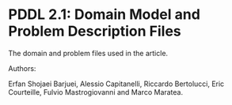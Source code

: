 # PDDL 2.1: Domain Model and Problem Description Files
The domain and problem files used in the article.

Authors:

Erfan Shojaei Barjuei, Alessio Capitanelli, Riccardo Bertolucci, Eric Courteille, Fulvio Mastrogiovanni and Marco Maratea.

